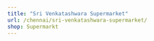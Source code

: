 ```yaml
---
title: "Sri Venkatashwara Supermarket"
url: /chennai/sri-venkatashwara-supermarket/
shop: Supermarkt
---
```

